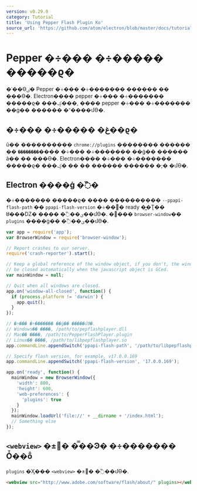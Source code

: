 ```yaml
---
version: v0.29.0
category: Tutorial
title: 'Using Pepper Flash Plugin Ko'
source_url: 'https://github.com/atom/electron/blob/master/docs/tutorial/using-pepper-flash-plugin-ko.md'
---
```


# Pepper �÷��� �÷����� �����ϱ�

�ʿ��ϴٸ� Pepper �÷��� �÷������� ������ �� �ֽ��ϴ�. Electron���� pepper �÷��� �÷������� �����ϱ� ���ؼ���, ���� pepper �÷��� �÷������� ��ġ�� ������ �־����մϴ�.

## �÷��� �÷����� �غ��ϱ�

ũ�� ���������� `chrome://plugins` �������� ������ �� `��������`���� �÷��� �÷������� ��ġ�� ������ ã�� �� �ֽ��ϴ�.
Electron���� �÷��� �÷������� �����ϱ� ���ؼ� �� �� ������ ������ �;� �մϴ�.

## Electron ����ġ �߰�

�÷������� �����ϱ� ���� ���������� `--ppapi-flash-path` �� `ppapi-flash-version` �÷��׸� ready �̺�Ʈ�� ȣ���Ǳ� ���� �߰��ؾ��մϴ�.
�׸��� `browser-window`�� `plugins` ����ġ�� �߰��ؾ��մϴ�.

```javascript
var app = require('app');
var BrowserWindow = require('browser-window');

// Report crashes to our server.
require('crash-reporter').start();

// Keep a global reference of the window object, if you don't, the window will
// be closed automatically when the javascript object is GCed.
var mainWindow = null;

// Quit when all windows are closed.
app.on('window-all-closed', function() {
  if (process.platform != 'darwin') {
    app.quit();
  }
});

// �÷��� �÷������� ��ġ�� �����մϴ�.
// Windows�� ����, /path/to/pepflashplayer.dll
// Mac�� ����, /path/to/PepperFlashPlayer.plugin
// Linux�� ����, /path/to/libpepflashplayer.so
app.commandLine.appendSwitch('ppapi-flash-path', '/path/to/libpepflashplayer.so');

// Specify flash version, for example, v17.0.0.169
app.commandLine.appendSwitch('ppapi-flash-version', '17.0.0.169');

app.on('ready', function() {
  mainWindow = new BrowserWindow({
    'width': 800,
    'height': 600,
    'web-preferences': {
      'plugins': true
    }
  });
  mainWindow.loadUrl('file://' + __dirname + '/index.html');
  // Something else
});
```

## `<webview>` �±׸� �̿��Ͽ� �÷������� Ȱ��ȭ
`plugins` �Ӽ��� `<webview>` �±׿� �߰��մϴ�.
```html
<webview src="http://www.adobe.com/software/flash/about/" plugins></webview>
```
